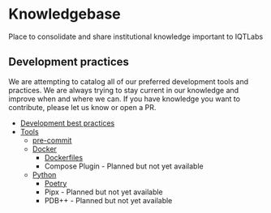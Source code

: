 # Knowledgebase
Place to consolidate and share institutional knowledge important to IQTLabs

## Development practices
We are attempting to catalog all of our preferred development tools and practices. We are always trying to stay current in our knowledge and improve when and where we can. If you have knowledge you want to contribute, please let us know or open a PR.
-  [Development best practices](Development%20Practices/Best%20Practices.md)
-  [Tools](Development%20Practices/Tools/)
	- [pre-commit](Development%20Practices/Tools/Pre-commit.md)
	- [Docker](Development%20Practices/Tools/Containers/)
		- [Dockerfiles](Development%20Practices/Tools/Containers/Dockerfiles.md)
		- Compose Plugin - Planned but not yet available
	- [Python](Development%20Practices/Tools/Python/)
		- [Poetry](Development%20Practices/Tools/Python/Poetry.md)
		- Pipx - Planned but not yet available
		- PDB++ - Planned but not yet available
